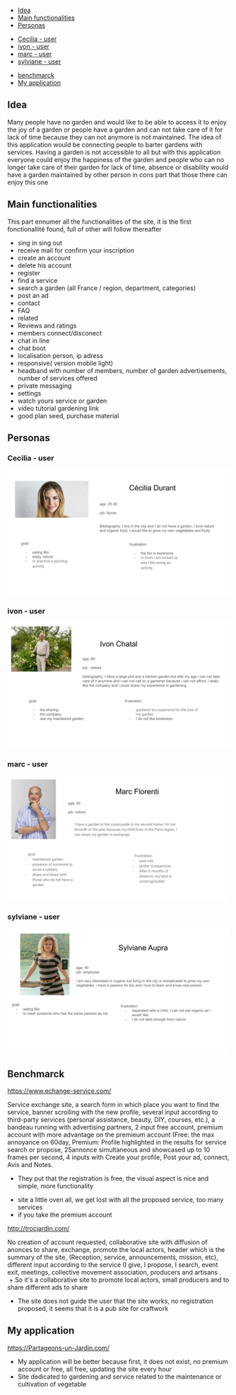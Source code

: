- [Idea](#idea)
- [Main functionalities](#main-functionalities)
- [Personas](#personas)
* [Cecilia - user](#Cecilia---user)
* [ivon - user](#ivon---user)
* [marc - user](#marc---user)
* [sylviane - user](#sylviane---user)
- [benchmarck ](#benchmarck )
- [My application ](#My-application )

## Idea


Many people have no garden and would like to be able to access it to enjoy the joy of a garden
or people have a garden and can not take care of it for lack of time because they can not anymore is not maintained.
The idea of this application would be connecting people to barter gardens with services.
Having a garden is not accessible to all but with this application everyone could enjoy the happiness of the garden
and people who can no longer take care of their garden for lack of time,
absence or disability would have a garden maintained by other person in cons part that those there can enjoy this one

## Main functionalities

This part ennumer all the functionalities of the site, it is the first fonctionallité found, full of other will follow thereafter

- sing in sing out
- receive mail for confirm your inscription
- create an account
- delete his account
- register
- find a service
- search a garden (all France / region, department, categories)
- post an ad
- contact
- FAQ
- related
- Reviews and ratings
- members connect/disconect
- chat in line
- chat boot 
- localisation person, ip adress
- responsive( version mobile light)
- headband with number of members, number of garden advertisements, number of services offered
- private messaging
- settings
- watch yours service or garden
- video tutorial gardening link
- good plan seed, purchase material


## Personas

### Cecilia - user
![](https://github.com/RemyGuilloux/TousAuJardin/blob/master/img/1.svg)
### ivon - user
![](https://github.com/RemyGuilloux/TousAuJardin/blob/master/img/Ivon.svg)
### marc - user
![](https://github.com/RemyGuilloux/TousAuJardin/blob/master/img/3.svg)
### sylviane - user
![](https://github.com/RemyGuilloux/TousAuJardin/blob/master/img/4.svg)

## Benchmarck 

https://www.echange-service.com/

Service exchange site, a search form in which place you want to find the service, banner scrolling with the new profile, several input according to third-party services (personal assistance, beauty, DIY, courses, etc.), a bandeau running with advertising partners, 2 input free account, premium account with more advantage on the premieum account (Free: the max annoyance on 60day, Premium: Profile highlighted in the results for service search or propose, 25annonce simultaneous and showcased up to 10 frames per second, 4 inputs with Create your profile, Post your ad, connect, Avis and Notes.

  + They put that the registration is free, the visual aspect is nice and simple, more functionality 

 - site a little oven all, we get lost with all the proposed service, too many services
 - if you take the premium account

http://trocjardin.com/

No creation of account requested, collaborative site with diffusion of anonces to share, exchange, promote the local actors, header which is the summary of the site, (Reception, service, announcements, mission, etc), different input according to the service (I give, I propose, I search, event exit, meetings, collective movement association, producers and artisans .
 
 + So it's a collaborative site to promote local actors, small producers and to share different ads to share
 - The site does not guide the user that the site works, no registration proposed, it seems that it is a pub site for craftwork

## My application
https://Partageons-un-Jardin.com/
  
+ My application will be better because first, it does not exist, no premium account or free, all free, updating the site every hour
+ Site dedicated to gardening and service related to the maintenance or cultivation of vegetable
 
 

